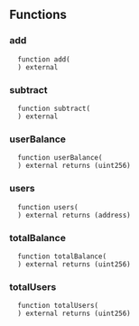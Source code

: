 


## Functions
### add
```solidity
  function add(
  ) external
```




### subtract
```solidity
  function subtract(
  ) external
```




### userBalance
```solidity
  function userBalance(
  ) external returns (uint256)
```




### users
```solidity
  function users(
  ) external returns (address)
```




### totalBalance
```solidity
  function totalBalance(
  ) external returns (uint256)
```




### totalUsers
```solidity
  function totalUsers(
  ) external returns (uint256)
```




